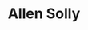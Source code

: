 ---
title: "Allen Solly"
url: /bangalore/allen-solly-lg-34-mantri-mall-sampige-rd-malleshwaram/
shop: clothes
---